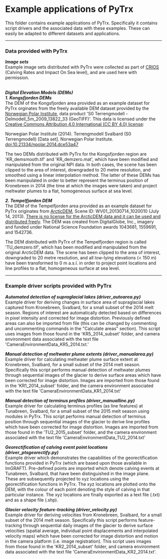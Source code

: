 # Example applications of PyTrx
This folder contains example applications of PyTrx. Specifically it contains script drivers and the associated data with these examples. These can easily be adapted to different datasets and applications.<br>

<hr>

<h3>Data provided with PyTrx</h3>

<b>*Image sets*</b><br>
Example image sets distributed with PyTrx were collected as part of <a href="https://www.researchinsvalbard.no/project/7037">CRIOS</a> (Calving Rates and Impact On Sea level), and are used here with permission. <br><br>

<b>*Digital Elevation Models (DEMs)*</b><br>
<b>*1. Kongsfjorden DEMs*</b><br>
The DEM of the Kongsfjorden area provided as an example dataset for PyTrx orginates from the freely available DEM dataset provided by the <a href="https://geodata.npolar.no/">Norwegian Polar Institute</a>, data product 'S0 Terrengmodell - Delmodell_5m_2009_13822_33 (GeoTIFF)'. This data is licensed under the <a href="https://creativecommons.org/licenses/by/4.0/">Creative Commons Attribution 4.0 International (CC BY 4.0) license</a>:<br>

Norwegian Polar Institute (2014). Terrengmodell Svalbard (S0 Terrengmodell) [Data set]. Norwegian Polar Institute. <a href="https://doi.org/10.21334/npolar.2014.dce53a47">doi:10.21334/npolar.2014.dce53a47</a><br>

The two DEMs distributed with PyTrx for the Kongsfjorden region are 'KR_demsmooth.tif' and 'KR_demzero.mat', which have been modified and manipulated from the original NPI data. In both cases, the scene has been clipped to the area of interest, downgraded to 20 metre resolution, and smoothed using a linear interpolation method. The latter of these DEMs has been manipulated in order to better represent the terminus position of Kronebreen in 2014 (the time at which the images were taken) and project meltwater plumes to a flat, homogeneous surface at sea level. <br>

<b>*2. Tempelfjorden DEM*</b><br>
The DEM of the Tempelfjorden area provided as an example dataset for PyTrx originates from <a href="">ArcticDEM</a>, Scene ID: WV01_20130714_1020010 (July 14, 2013). <a href="https://www.pgc.umn.edu/guides/arcticdem/additional-information/">There is no license for the ArcticDEM data and it can be used and distributed freely</a>. The DEM was created from DigitalGlobe, Inc., imagery and funded under National Science Foundation awards 1043681, 1559691, and 1542736. <br>

The DEM distributed with PyTrx of the Tempelfjorden region is called 'TU_demzero.tif', which has been modified and manipulated from the original ArcticDEM data. The scene has been clipped to the area of interest, downgraded to 20 metre resolution, and all low-lying elevations (< 150 m) have been transformed to 0 m a.s.l. in order to project point locations and line profiles to a flat, homogeneous surface at sea level.

<hr>

<h3>Example driver scripts provided with PyTrx</h3>

<b>*Automated detection of supraglacial lakes (driver_autoarea.py)*</b>
<br>Example driver for deriving changes in surface area of supraglacial lakes captured from Kronebreen, Svalbard, for a small subset of the 2014 melt season. Regions of interest are automatically detected based on differences in pixel intensity and corrected for image distortion. Previously defined areas can also be imported from file (this can be changed by commenting and uncommenting commands in the "Calculate areas" section). This script uses images from those found in the 'KR5_2014_subset' folder, and camera environment data associated with the text file 'CameraEnvironmentData_KR5_2014.txt.'<br>

<b>*Manual detection of meltwater plume extents (driver_manualarea.py)*</b>
<br>Example driver for calculating meltwater plume surface extent at Kronebreen, Svalbard, for a small subset of the 2014 melt season. Specifically this script performs manual detection of meltwater plumes through sequential images of the glacier to derive surface areas which have been corrected for image distortion. Images are imported from those found in the 'KR1_2014_subset' folder, and the camera environment associated with the text file 'CameraEnvironmentData_KR1_2014.txt'<br>

<b>*Manual detection of terminus profiles (driver_manualline.py)*</b>
<br>Example driver for calculating terminus profiles (as line features) at Tunabreen, Svalbard, for a small subset of the 2015 melt season using modules in PyTrx. This script performs manual detection of terminus position through sequential images of the glacier to derive line profiles which have been corrected for image distortion. Images are imported from those found in the 'TU2_2015_subset' folder, and the camera environment associated with the text file 'CameraEnvironmentData_TU2_2014.txt'<br>

<b>*Georectification of calving event point locations (driver_ptsgeorectify.py)*</b>
<br>Example driver which demonstrates the capabilities of the georectification functions provided in PyTrx (which are based upon those available in ImGRAFT). Pre-defined points are imported which denote calving events at Tunabreen, Svalbard, that have been distinguished in the image plane. These are subsequently projected to xyz locations using the georectification functions in PyTrx. The xyz locations are plotted onto the DEM, with the colour of each point denoting the style of calving in that particular instance. The xyz locations are finally exported as a text file (.txt) and as a shape file (.shp).<br>

<b>*Glacier velocity feature-tracking (driver_velocity.py)*</b>
<br>Example driver for deriving velocities from Kronebreen, Svalbard, for a small subset of the 2014 melt season. Specifically this script performs feature-tracking through sequential daily images of the glacier to derive surface velocities (spatial average, individual point displacements and interpolated velocity maps) which have been corrected for image distortion and motion in the camera platform (i.e. image
registration). This script uses images from those found in the 'KR2_2014_subset' folder, and camera environment data associated with the text file 'CameraEnvironmentData_KR2_2014.txt'.<br>
